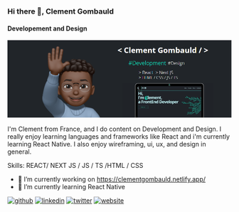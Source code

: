 ### Hi there 👋, Clement Gombauld
#### Developement and Design
![Development and Design](https://github.com/clemgbld/clemgbld/blob/main/Capture65.PNG)

I'm Clement from France, and I do content on Development and Design. I really enjoy learning languages and frameworks like React and i'm currently learning React Native. I also enjoy wireframing, ui, ux, and design in general.

Skills: REACT/ NEXT JS / JS / TS /HTML / CSS

- 🔭 I’m currently working on https://clementgombauld.netlify.app/ 
- 🌱 I’m currently learning React Native 


[<img src='https://cdn.jsdelivr.net/npm/simple-icons@3.0.1/icons/github.svg' alt='github' height='40'>](https://github.com/https://github.com/clemgbld)  [<img src='https://cdn.jsdelivr.net/npm/simple-icons@3.0.1/icons/linkedin.svg' alt='linkedin' height='40'>](https://www.linkedin.com/in/https://www.linkedin.com/in/cl%C3%A9ment-gombauld//)  [<img src='https://cdn.jsdelivr.net/npm/simple-icons@3.0.1/icons/twitter.svg' alt='twitter' height='40'>](https://twitter.com/Clemgbld_)  [<img src='https://cdn.jsdelivr.net/npm/simple-icons@3.0.1/icons/icloud.svg' alt='website' height='40'>](https://clementgombauld.netlify.app/)  

